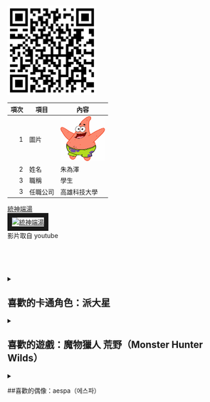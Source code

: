 <img src="QRCODE.png" width="200" height="200">

| 項次 | 項目 | 內容 |
|----:|------|------|
|1 | 圖片 | <img src="123.png" width="100" Height="100" />|
|2 | 姓名 | 朱為澤 |
|3 | 職稱 | 學生 |
|3 | 任職公司 | 高雄科技大學 |

<a href="https://www.youtube.com/watch?v=dMTy6C4UiQ4" target="_blank">統神端湯</a><br>
<a href="http://www.youtube.com/watch?feature=player_embedded&v=_dMTy6C4UiQ4" target="_blank"><img src="http://img.youtube.com/vi/dMTy6C4UiQ4/0.jpg" 
alt="統神端湯" width="400" height="250" border="10" /></a>
<br>影片取自 youtube

<br><br><br>
<details>
<summary>

## 喜歡的卡通角色：派大星

</summary>

（一）、角色登場日：1999年7月17日（《海綿寶寶》首播日）  
（二）、出沒地點：比奇堡（Bikini Bottom），住在海綿寶寶家旁邊的岩石底下  
（三）、角色特點區域：

| 個性特色     | 生活技能   | 人際關係             | 興趣嗜好     |
|--------------|------------|----------------------|--------------|
| 天真無邪     | 睡覺達人   | 死黨：海綿寶寶       | 吃冰淇淋     |
| 反應慢半拍   | 沒有工作   | 鄰居：章魚哥         | 打瞌睡       |
| 情緒豐富     | 忘東忘西   | 敵人（偶爾）：皮老板 | 看電視       |

（四）、角色行為分析  

| 分類       | 說明 |
|------------|------|
| 個性特色： | 善良、樂天、行動力強但常常搞砸、容易滿足，有時會突然聰明但很快又回歸迷糊模式 |
| 生活技能： | 雖然不太會做事，但能靠直覺完成一些意想不到的成就，例如蓋岩石屋、發明「笨蛋俱樂部」 |
| 人際關係： | 和海綿寶寶形影不離，常一起冒險，也經常無意中惹怒章魚哥或其他鄰居 |
| 興趣嗜好： | 最愛躺在岩石下睡覺、吃東西（特別是冰淇淋）、玩愚蠢遊戲、唱歌但音不準 |

---


</details>
<details>
<summary>

## 喜歡的遊戲：魔物獵人 荒野（Monster Hunter Wilds）

</summary>

（一）、預計發售日：2025年2月28日  
（二）、開發／發行：CAPCOM（卡普空）  
（三）、登場平台（已公布）：PlayStation 5、Xbox Series X|S、Steam（PC）  
（四）、作品特色區域：

| 世界觀特色    | 狩獵系統 | 武器風格 | 新要素探索 |
|----------------|----------|----------|-------------|
| 廣大無縫地圖   | 魔物生態連動 | 經典14種武器全回歸 | 動態天候系統 |
| 地形互動豐富   | 群體狩獵行為 | 武器技能進化 | 新交通工具 |
| 生態更寫實     | 智能AI魔物反應 | 操作手感優化 | NPC夥伴互動升級 |

（五）、重點玩法介紹

| 分類 | 說明 |
|------|------|
| 🌍 世界觀： | 本作背景設定在壯闊、極具荒野風貌的全新地區，氣候與環境劇變會直接影響魔物與玩家策略。 |
| 🐲 魔物設計： | 魔物行為更具生態邏輯，可能會集體行動、偽裝、潛伏等，更加真實且富挑戰性。 |
| ⚔️ 狩獵系統： | 除了經典14種武器全數回歸，部分武器加入新派生動作與技能，狩獵節奏更流暢。 |
| 🛡️ 新系統： | 包括可騎乘新交通載具、與 NPC 夥伴進行合作狩獵、探索更具敘事感的任務系統。 |


</details>
<details>
<summary>

##喜歡的偶像：aespa（에스파）

</summary>

（一）、出道日期：2020年11月17日（SM Entertainment）  
（二）、活躍地點：韓國／全球巡演舞台／KWANGYA（虛擬世界）  
（三）、團體特色區域：  

| 成員介紹       | 音樂風格     | 世界觀設定    | 數位創新元素 |
|----------------|--------------|----------------|---------------|
| KARINA（隊長） | 電子流行、R&B | æ（虛擬成員） | 虛實結合舞台 |
| GISELLE（主Rapper） | Trap、Hip-Hop | KWANGYA 宇宙   | AI虛擬分身 |
| WINTER（主唱）  | 前衛電子風格  | SYNK連結系統   | META概念影片 |
| NINGNING（主Vocal） | 實驗性曲風     | Black Mamba 故事線 | AR擴增實境演出 |

（四）、核心概念與特色分析  

| 分類         | 說明 |
|--------------|------|
| 🎤 團體定位： | aespa 是 SM 旗下的第四代女團，以「虛擬X現實」為核心概念，結合 AI æ 成員，創造前所未見的雙重舞台體驗。 |
| 🌐 世界觀：   | 擁有龐大的 SMCU 世界觀，成員與其虛擬分身共同對抗名為「Black Mamba」的力量，探索 KWANGYA 虛擬空間。 |
| 🎶 音樂風格： | 從出道曲《Black Mamba》到《Next Level》、《Savage》、《Spicy》，皆展現強烈未來感與節奏衝擊力。 |
| 🤖 數位科技： | 與元宇宙、AI 結合密切，MV、表演、宣傳等都融合虛擬技術與創新敘事，帶動K-pop新世代發展。 |

---

想同步登入KWANGYA宇宙、和 æ-Karina 一起冒險嗎？aespa不只是偶像，她們是數位未來的使者，音樂、科技、世界觀一次滿足！⚡🪐🎧

</details>
